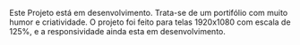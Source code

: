 Este Projeto está em desenvolvimento.
Trata-se de um portifólio com muito humor e criatividade.
O projeto foi feito para telas 1920x1080 com escala de 125%, e a responsividade ainda esta em desenvolvimento.
